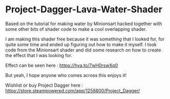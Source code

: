 # Project-Dagger-Lava-Water-Shader
Based on the tutorial for making water by Minionsart hacked together with some other bits of shader code to make a cool overlapping shader.

I am making this shader free because it was something that I looked for, for quite some time and ended up figuring out how to make it myself. I took code from the Minionsart shader and did some research on how to create the effect that I was looking for.

Effect can be seen here : https://hya.to/7wH0rswXq0

But yeah, I hope anyone who comes across this enjoys it!

Wishlist or buy Project Dagger here : https://store.steampowered.com/app/1258800/Project_Dagger/
